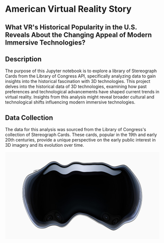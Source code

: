 # American Virtual Reality Story

## What VR's Historical Popularity in the U.S. Reveals About the Changing Appeal of Modern Immersive Technologies?

## Description
The purpose of this Jupyter notebook is to explore a library of Stereograph Cards from the Library of Congress API, specifically analyzing data to gain insights into the historical fascination with 3D technologies.
This project delves into the historical data of 3D technologies, examining how past preferences and technological advancements have shaped current trends in virtual reality.
Insights from this analysis might reveal broader cultural and technological shifts influencing modern immersive technologies.

## Data Collection
The data for this analysis was sourced from the Library of Congress's collection of Stereograph Cards. 
These cards, popular in the 19th and early 20th centuries, provide a unique perspective on the early public interest in 3D imagery and its evolution over time.

![VR Image](/images/Apple.png) 
